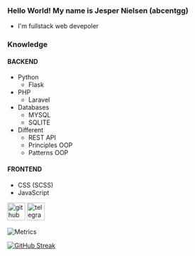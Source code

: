 


### Hello World! My name is Jesper Nielsen (abcentgg)

- I'm fullstack web devepoler

### Knowledge
#### BACKEND
- Python
  - Flask
- PHP
  - Laravel
- Databases
    - MYSQL
    - SQLITE
- Different
  - REST API
  - Principles OOP
  - Patterns OOP
#### FRONTEND
- CSS (SCSS)
- JavaScript

[<img src='https://svgshare.com/i/igP.svg' alt='github' height='40'>](https://github.com/abcentgg)
[<img src='https://svgshare.com/i/ifz.svg' alt='telegram' height='40'>](https://t.me/abcen7)  

![Metrics](https://metrics.lecoq.io/abcentgg?template=classic&config)

[![GitHub Streak](https://github-readme-streak-stats.herokuapp.com?user=abcentgg&theme=dark)](https://git.io/streak-stats)
